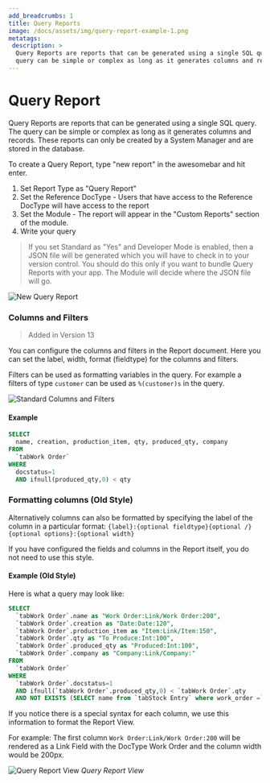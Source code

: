 ```yaml
---
add_breadcrumbs: 1
title: Query Reports
image: /docs/assets/img/query-report-example-1.png
metatags:
 description: >
  Query Reports are reports that can be generated using a single SQL query. The
  query can be simple or complex as long as it generates columns and records.
---
```


# Query Report

Query Reports are reports that can be generated using a single SQL query. The
query can be simple or complex as long as it generates columns and records.
These reports can only be created by a System Manager and are stored in the database.

To create a Query Report, type "new report" in the awesomebar and hit enter.

1. Set Report Type as "Query Report"
1. Set the Reference DocType - Users that have access to the Reference DocType will have access to the report
1. Set the Module - The report will appear in the "Custom Reports" section of the module.
1. Write your query

> If you set Standard as "Yes" and Developer Mode is enabled, then a JSON file
> will be generated which you will have to check in to your version control. You
> should do this only if you want to bundle Query Reports with your app. The
> Module will decide where the JSON file will go.

![New Query Report](/docs/assets/img/desk/query-report-example-1.png)

### Columns and Filters

> Added in Version 13

You can configure the columns and filters in the Report document. Here you can set the label, width, format (fieldtype) for the columns and filters.

Filters can be used as formatting variables in the query. For example a filters of type `customer` can be used as `%(customer)s` in the query.

![Standard Columns and Filters](/docs/assets/img/desk/report-columns-filters.png)

#### Example

```sql
SELECT
  name, creation, production_item, qty, produced_qty, company
FROM
  `tabWork Order`
WHERE
  docstatus=1
  AND ifnull(produced_qty,0) < qty
```

### Formatting columns (Old Style)

Alternatively columns can also be formatted by specifying the label of the column in a particular format: `{label}:{optional fieldtype}{optional /}{optional options}:{optional width}`

If you have configured the fields and columns in the Report itself, you do not need to use this style.

#### Example (Old Style)

Here is what a query may look like:

```sql
SELECT
  `tabWork Order`.name as "Work Order:Link/Work Order:200",
  `tabWork Order`.creation as "Date:Date:120",
  `tabWork Order`.production_item as "Item:Link/Item:150",
  `tabWork Order`.qty as "To Produce:Int:100",
  `tabWork Order`.produced_qty as "Produced:Int:100",
  `tabWork Order`.company as "Company:Link/Company:"
FROM
  `tabWork Order`
WHERE
  `tabWork Order`.docstatus=1
  AND ifnull(`tabWork Order`.produced_qty,0) < `tabWork Order`.qty
  AND NOT EXISTS (SELECT name from `tabStock Entry` where work_order =`tabWork Order`.name)
```

If you notice there is a special syntax for each column, we use this information
to format the Report View.

For example: The first column `Work Order:Link/Work Order:200` will be rendered
as a Link Field with the DocType Work Order and the column width would be 200px.

![Query Report View](/docs/assets/img/desk/query-report-example-2.png)
*Query Report View*
